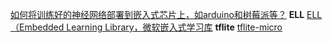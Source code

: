 
[如何将训练好的神经网络部署到嵌入式芯片上，如arduino和树莓派等？]( https://www.zhihu.com/question/382207885/answer/1184193490)
**ELL**
[ ELL（Embedded Learning Library，微软嵌入式学习库](https://www.codelast.com/%e5%8e%9f%e5%88%9b-ell%ef%bc%88embedded-learning-library%ef%bc%8c%e5%be%ae%e8%bd%af%e5%b5%8c%e5%85%a5%e5%bc%8f%e5%ad%a6%e4%b9%a0%e5%ba%93%ef%bc%89%e6%96%87%e7%ab%a0%e5%90%88%e9%9b%86/)
**tflite**
[tflite-micro](https://github.com/tensorflow/tflite-micro)
